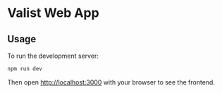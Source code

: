 # Valist Web App

## Usage 

To run the development server:

```bash
npm run dev
```

Then open [http://localhost:3000](http://localhost:3000) with your browser to see the frontend.
